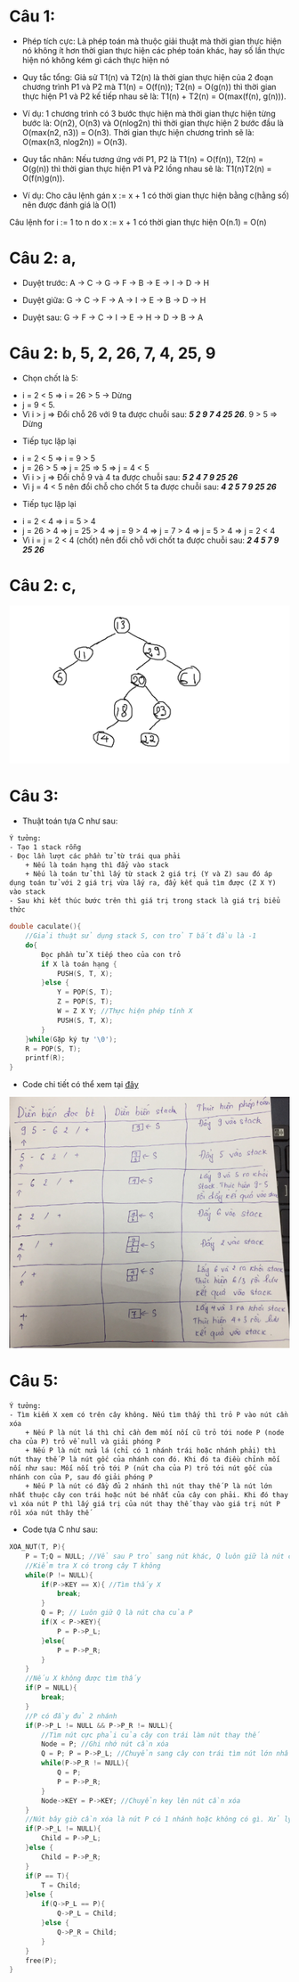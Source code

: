 # Câu 1:
- Phép tích cực: Là phép toán mà thuộc giải thuật mà thời gian thực hiện nó không ít hơn thời gian thực hiện các phép toán khác, hay số lần thực hiện nó không kém gì cách thực hiện nó

- Quy tắc tổng: Giả sử T1(n) và T2(n) là thời gian thực hiện của 2 đoạn chương trình P1 và P2 mà T1(n) = O(f(n)); T2(n) = O(g(n)) thì thời gian thực hiện P1 và P2 kế tiếp nhau sẽ là: T1(n) + T2(n) = O(max(f(n), g(n))).

- Ví dụ: 1 chương trình có 3 bước thực hiện mà thời gian thực hiện từng bước là: O(n2), O(n3) và O(nlog2n) thì thời gian thực hiện 2 bước đầu là O(max(n2, n3)) = O(n3). Thời gian thực hiện chương trình sẽ là: O(max(n3, nlog2n)) = O(n3).

- Quy tắc nhân: Nếu tương ứng với P1, P2 là T1(n) = O(f(n)), T2(n) = O(g(n)) thì thời gian thực hiện P1 và P2 lồng nhau sẽ là: T1(n)T2(n) = O(f(n)g(n)).

- Ví dụ: Cho câu lệnh gán x := x + 1 có thời gian thực hiện bằng c(hằng số) nên được đánh giá là O(1)

Câu lệnh for i := 1 to n do x := x + 1 có thời gian thực hiện O(n.1) = O(n)

# Câu 2: a,

- Duyệt trước: A -> C -> G -> F -> B -> E -> I -> D -> H

- Duyệt giữa: G -> C -> F -> A -> I -> E -> B -> D -> H

- Duyệt sau: G -> F -> C -> I -> E -> H -> D -> B -> A

# Câu 2: b, 5, 2, 26, 7, 4, 25, 9

- Chọn chốt là 5:
+ i = 2 < 5 => i = 26 > 5 -> Dừng
+ j = 9 < 5.
+ Vì i > j => Đổi chỗ 26 với 9 ta được chuỗi sau: ***5  2  9  7  4  25 26***. 9 > 5 => Dừng

- Tiếp tục lặp lại
+ i = 2 < 5 => i = 9 > 5
+ j = 26 > 5 => j = 25 => 5 => j = 4 < 5
+ Vì i > j => Đổi chỗ 9 và 4 ta được chuỗi sau: ***5  2  4  7  9  25  26***
+ Vì j = 4 < 5 nên đổi chỗ cho chốt 5 ta được chuỗi sau: ***4  2  5  7  9  25  26***

- Tiếp tục lặp lại
+ i = 2 < 4 => i = 5 > 4
+ j = 26 > 4 => j = 25 > 4 => j = 9 > 4 => j = 7 > 4 => j = 5 > 4 => j = 2 < 4
+ Vì i = j = 2 < 4 (chốt) nên đổi chỗ với chốt ta được chuỗi sau: ***2  4  5  7  9  25  26***

# Câu 2: c,

![](/Đề%201/2c.png)

# Câu 3: 
- Thuật toán tựa C như sau: 
```
Ý tưởng:
- Tạo 1 stack rỗng
- Đọc lần lượt các phần tử từ trái qua phải
    + Nếu là toán hạng thì đẩy vào stack
    + Nếu là toán tử thì lấy từ stack 2 giá trị (Y và Z) sau đó áp dụng toán tử với 2 giá trị vừa lấy ra, đẩy kết quả tìm được (Z X Y) vào stack
- Sau khi kết thúc bước trên thì giá trị trong stack là giá trị biểu thức
```

```c
double caculate(){
    //Giải thuật sử dụng stack S, con trỏ T bắt đầu là -1
    do{
        Đọc phần tử X tiếp theo của con trỏ
        if X là toán hạng {
            PUSH(S, T, X);
        }else {
            Y = POP(S, T);
            Z = POP(S, T);
            W = Z X Y; //Thực hiện phép tính X
            PUSH(S, T, X);
        }
    }while(Gặp ký tự '\0');
    R = POP(S, T);
    printf(R);
}
```

- Code chi tiết có thể xem tại [đây](/Đề%201/cau3.c)

![](/Đề%201/c4.png)

# Câu 5: 
```
Ý tưởng:
- Tìm kiếm X xem có trên cây không. Nếu tìm thấy thì trỏ P vào nút cần xóa
    + Nếu P là nút lá thì chỉ cần đem mối nối cũ trỏ tới node P (node cha của P) trỏ về null và giải phóng P
    + Nếu P là nút nửa lá (chỉ có 1 nhánh trái hoặc nhánh phải) thì nút thay thế P là nút gốc của nhánh con đó. Khi đó ta điều chỉnh mối nối như sau: Mối nối trỏ tới P (nút cha của P) trỏ tới nút gốc của nhánh con của P, sau đó giải phóng P
    + Nếu P là nút có đầy đủ 2 nhánh thì nút thay thế P là nút lớn nhất thuộc cây con trái hoặc nút bé nhất của cây con phải. Khi đó thay vì xóa nút P thì lấy giá trị của nút thay thế thay vào giá trị nút P rồi xóa nút thây thế
```

- Code tựa C như sau:
```c
XOA_NUT(T, P){
    P = T;Q = NULL; //Vể sau P trỏ sang nút khác, Q luôn giữ là nút cha của P
    //Kiểm tra X có trong cây T không
    while(P != NULL){
        if(P->KEY == X){ //Tìm thấy X
            break;
        }
        Q = P; // Luôn giữ Q là nút cha của P
        if(X < P->KEY){
            P = P->P_L;
        }else{
            P = P->P_R;
        }
    }
    //Nếu X không được tìm thấy
    if(P = NULL){
        break;
    }
    //P có đầy đủ 2 nhánh
    if(P->P_L != NULL && P->P_R != NULL){
        //Tìm nút cực phải của cây con trái làm nút thay thế
        Node = P; //Ghi nhớ nút cần xóa
        Q = P; P = P->P_L; //Chuyển sang cây con trái tìm nút lớn nhất
        while(P->P_R != NULL){
            Q = P;
            P = P->P_R;
        }
        Node->KEY = P->KEY; //Chuyển key lên nút cần xóa
    }
    //Nút bây giờ cần xóa là nút P có 1 nhánh hoặc không có gì. Xử lý như này sẽ xử lý luôn 2 th kia
    if(P->P_L != NULL){
        Child = P->P_L;
    }else {
        Child = P->P_R;
    }
    if(P == T){
        T = Child;
    }else {
        if(Q->P_L == P){
            Q->P_L = Child;
        }else {
            Q->P_R = Child;
        }
    }
    free(P);
}
```